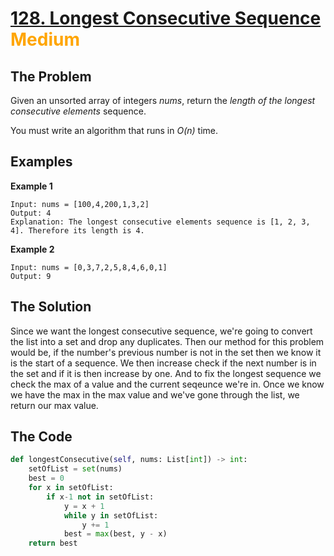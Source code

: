 # [128. Longest Consecutive Sequence](https://leetcode.com/problems/longest-consecutive-sequence/) <span style="color:orange">Medium</span>

## **The Problem**
Given an unsorted array of integers *nums*, return the *length of the longest consecutive elements* sequence.

You must write an algorithm that runs in *O(n)* time.

## **Examples**
**Example 1**

```
Input: nums = [100,4,200,1,3,2]
Output: 4
Explanation: The longest consecutive elements sequence is [1, 2, 3, 4]. Therefore its length is 4.
```

**Example 2**

```
Input: nums = [0,3,7,2,5,8,4,6,0,1]
Output: 9
```

## **The Solution**
Since we want the longest consecutive sequence, we're going to convert the list into a set and drop any duplicates. Then our method for this problem would be, if the number's previous number is not in the set then we know it is the start of a sequence. We then increase check if the next number is in the set and if it is then increase by one. And to fix the longest sequence we check the max of a value and the current seqeunce we're in. Once we know we have the max in the max value and we've gone through the list, we return our max value.

## **The Code**

```python
def longestConsecutive(self, nums: List[int]) -> int:
    setOfList = set(nums)
    best = 0
    for x in setOfList:
        if x-1 not in setOfList:
            y = x + 1
            while y in setOfList:
                y += 1
            best = max(best, y - x)
    return best
```